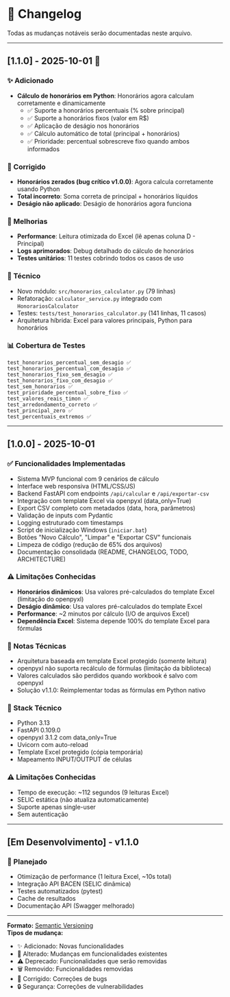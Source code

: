 # 📝 Changelog

Todas as mudanças notáveis serão documentadas neste arquivo.

---

## [1.1.0] - 2025-10-01 🎉

### ✨ Adicionado
- **Cálculo de honorários em Python**: Honorários agora calculam corretamente e dinamicamente
  - ✅ Suporte a honorários percentuais (% sobre principal)
  - ✅ Suporte a honorários fixos (valor em R$)
  - ✅ Aplicação de deságio nos honorários
  - ✅ Cálculo automático de total (principal + honorários)
  - ✅ Prioridade: percentual sobrescreve fixo quando ambos informados

### 🐛 Corrigido
- **Honorários zerados (bug crítico v1.0.0)**: Agora calcula corretamente usando Python
- **Total incorreto**: Soma correta de principal + honorários líquidos
- **Deságio não aplicado**: Deságio de honorários agora funciona

### 🚀 Melhorias
- **Performance**: Leitura otimizada do Excel (lê apenas coluna D - Principal)
- **Logs aprimorados**: Debug detalhado do cálculo de honorários
- **Testes unitários**: 11 testes cobrindo todos os casos de uso

### 🔧 Técnico
- Novo módulo: `src/honorarios_calculator.py` (79 linhas)
- Refatoração: `calculator_service.py` integrado com `HonorariosCalculator`
- Testes: `tests/test_honorarios_calculator.py` (141 linhas, 11 casos)
- Arquitetura híbrida: Excel para valores principais, Python para honorários

### 📊 Cobertura de Testes
```
test_honorarios_percentual_sem_desagio ✅
test_honorarios_percentual_com_desagio ✅
test_honorarios_fixo_sem_desagio ✅
test_honorarios_fixo_com_desagio ✅
test_sem_honorarios ✅
test_prioridade_percentual_sobre_fixo ✅
test_valores_reais_timon ✅
test_arredondamento_correto ✅
test_principal_zero ✅
test_percentuais_extremos ✅
```

---

## [1.0.0] - 2025-10-01

### ✅ Funcionalidades Implementadas
- Sistema MVP funcional com 9 cenários de cálculo
- Interface web responsiva (HTML/CSS/JS)
- Backend FastAPI com endpoints `/api/calcular` e `/api/exportar-csv`
- Integração com template Excel via openpyxl (data_only=True)
- Export CSV completo com metadados (data, hora, parâmetros)
- Validação de inputs com Pydantic
- Logging estruturado com timestamps
- Script de inicialização Windows (`iniciar.bat`)
- Botões "Novo Cálculo", "Limpar" e "Exportar CSV" funcionais
- Limpeza de código (redução de 65% dos arquivos)
- Documentação consolidada (README, CHANGELOG, TODO, ARCHITECTURE)

### ⚠️ Limitações Conhecidas
- **Honorários dinâmicos**: Usa valores pré-calculados do template Excel (limitação do openpyxl)
- **Deságio dinâmico**: Usa valores pré-calculados do template Excel
- **Performance**: ~2 minutos por cálculo (I/O de arquivos Excel)
- **Dependência Excel**: Sistema depende 100% do template Excel para fórmulas

### 📝 Notas Técnicas
- Arquitetura baseada em template Excel protegido (somente leitura)
- openpyxl não suporta recálculo de fórmulas (limitação da biblioteca)
- Valores calculados são perdidos quando workbook é salvo com openpyxl
- Solução v1.1.0: Reimplementar todas as fórmulas em Python nativo

### 🔧 Stack Técnico
- Python 3.13
- FastAPI 0.109.0
- openpyxl 3.1.2 com data_only=True
- Uvicorn com auto-reload
- Template Excel protegido (cópia temporária)
- Mapeamento INPUT/OUTPUT de células

### ⚠️ Limitações Conhecidas
- Tempo de execução: ~112 segundos (9 leituras Excel)
- SELIC estática (não atualiza automaticamente)
- Suporte apenas single-user
- Sem autenticação

---

## [Em Desenvolvimento] - v1.1.0

### 🚀 Planejado
- Otimização de performance (1 leitura Excel, ~10s total)
- Integração API BACEN (SELIC dinâmica)
- Testes automatizados (pytest)
- Cache de resultados
- Documentação API (Swagger melhorado)

---

**Formato:** [Semantic Versioning](https://semver.org/)  
**Tipos de mudança:**
- ✨ Adicionado: Novas funcionalidades
- 🔧 Alterado: Mudanças em funcionalidades existentes
- ⚠️ Deprecado: Funcionalidades que serão removidas
- 🗑️ Removido: Funcionalidades removidas
- 🐛 Corrigido: Correções de bugs
- 🔒 Segurança: Correções de vulnerabilidades
